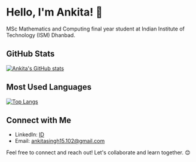 # Hello, I'm Ankita! 👋

 MSc Mathematics and Computing final year student at Indian Institute of Technology (ISM) Dhanbad. 


  ## GitHub Stats

  [![Ankita's GitHub stats](https://github-readme-stats.vercel.app/api?username=Annkkitaaa)](https://github.com/Annkkitaaa/github-readme-stats)

  ## Most Used Languages

  [![Top Langs](https://github-readme-stats.vercel.app/api/top-langs/?username=Annkkitaaa&layout=compact)](https://github.com/Annkkitaaa/github-readme-stats)

  ## Connect with Me

  - LinkedIn: [ID]([link-to-linkedin](https://www.linkedin.com/in/ankita-singh-5965391a5/))
  - Email: ankitasingh15.102@gmail.com

  Feel free to connect and reach out! Let's collaborate and learn together. 😊

  <!--
  **Annkkitaaa/Annkkitaaa** is a ✨ _special_ ✨ repository because its `README.md` (this file) appears on your GitHub profile.

  Here are some ideas to get you started:

  - 🔭 I’m currently working on ...
  - 🌱 I’m currently learning ...
  - 👯 I’m looking to collaborate on ...
  - 🤔 I’m looking for help with ...
  - 💬 Ask me about ...
  - 📫 How to reach me: ...
  - 😄 Pronouns: ...
  - ⚡ Fun fact: ...
  -->

